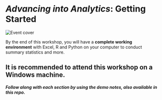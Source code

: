 # _Advancing into Analytics_: Getting Started

![Event cover](event-cover.png)

By the end of this workshop, you will have a **complete working environment** with Excel, R and Python on your computer to conduct summary statistics and more. 

## It is recommended to attend this workshop on a Windows machine.



##### Follow along with each section by using the demo notes, also available in this repo. 
